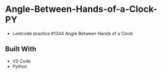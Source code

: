 # Angle-Between-Hands-of-a-Clock-PY
- Leetcode practice #1344 Angle Between Hands of a Clock

## Built With
- VS Code
- Python
